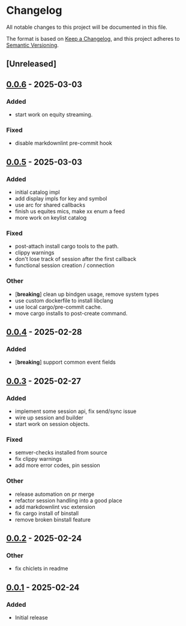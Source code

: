 # Changelog

All notable changes to this project will be documented in this file.

The format is based on [Keep a Changelog](https://keepachangelog.com/en/1.1.0/), and this project adheres to [Semantic Versioning](https://semver.org/spec/v2.0.0.html).

## [Unreleased]

## [0.0.6](https://github.com/jcape/rxegy/compare/rxegy-v0.0.5...rxegy-v0.0.6) - 2025-03-03

### Added

- start work on equity streaming.

### Fixed

- disable markdownlint pre-commit hook

## [0.0.5](https://github.com/jcape/rxegy/compare/rxegy-v0.0.4...rxegy-v0.0.5) - 2025-03-03

### Added

- initial catalog impl
- add display impls for key and symbol
- use arc for shared callbacks
- finish us equites mics, make xx enum a feed
- more work on keylist catalog

### Fixed

- post-attach install cargo tools to the path.
- clippy warnings
- don't lose track of session after the first callback
- functional session creation / connection

### Other

- [**breaking**] clean up bindgen usage, remove system types
- use custom dockerfile to install libclang
- use local cargo/pre-commit cache.
- move cargo installs to post-create command.

## [0.0.4](https://github.com/jcape/rxegy/compare/rxegy-v0.0.3...rxegy-v0.0.4) - 2025-02-28

### Added

- [**breaking**] support common event fields

## [0.0.3](https://github.com/jcape/rxegy/compare/rxegy-v0.0.2...rxegy-v0.0.3) - 2025-02-27

### Added

- implement some session api, fix send/sync issue
- wire up session and builder
- start work on session objects.

### Fixed

- semver-checks installed from source
- fix clippy warnings
- add more error codes, pin session

### Other

- release automation on pr merge
- refactor session handling into a good place
- add markdownlint vsc extension
- fix cargo install of binstall
- remove broken binstall feature

## [0.0.2](https://github.com/jcape/rxegy/compare/rxegy-v0.0.1...rxegy-v0.0.2) - 2025-02-24

### Other

- fix chiclets in readme

## [0.0.1](https://github.com/jcape/rxegy/releases/tag/rxegy-v0.0.1) - 2025-02-24

### Added

- Initial release

